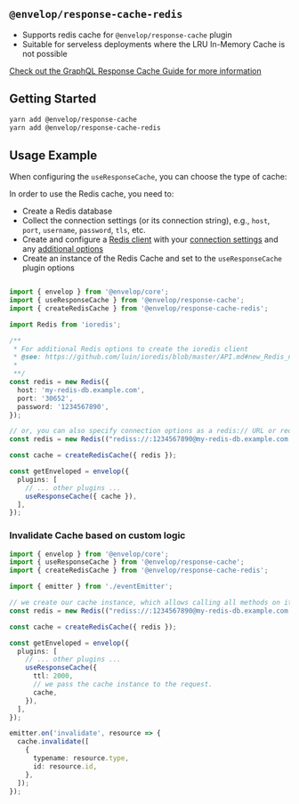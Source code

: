 ## `@envelop/response-cache-redis`

- Supports redis cache for `@envelop/response-cache` plugin
- Suitable for serveless deployments where the LRU In-Memory Cache is not possible

[Check out the GraphQL Response Cache Guide for more information](https://envelop.dev/docs/guides/adding-a-graphql-response-cache)

## Getting Started

```bash
yarn add @envelop/response-cache
yarn add @envelop/response-cache-redis
```

## Usage Example

When configuring the `useResponseCache`, you can choose the type of cache:

In order to use the Redis cache, you need to:

- Create a Redis database
- Collect the connection settings (or its connection string), e.g., `host`, `port`, `username`, `password`, `tls`, etc.
- Create and configure a [Redis client](https://github.com/luin/ioredis) with your [connection settings](https://github.com/luin/ioredis/blob/master/API.md#Redis) and any [additional options](https://github.com/luin/ioredis/blob/master/API.md#new_Redis_new)
- Create an instance of the Redis Cache and set to the `useResponseCache` plugin options

```ts

import { envelop } from '@envelop/core';
import { useResponseCache } from '@envelop/response-cache';
import { createRedisCache } from '@envelop/response-cache-redis';

import Redis from 'ioredis';

/**
 * For additional Redis options to create the ioredis client
 * @see: https://github.com/luin/ioredis/blob/master/API.md#new_Redis_new
 *
 **/
const redis = new Redis({
  host: 'my-redis-db.example.com',
  port: '30652',
  password: '1234567890',
});

// or, you can also specify connection options as a redis:// URL or rediss:// URL when using TLS encryption
const redis = new Redis(("rediss://:1234567890@my-redis-db.example.com':30652");

const cache = createRedisCache({ redis });

const getEnveloped = envelop({
  plugins: [
    // ... other plugins ...
    useResponseCache({ cache }),
  ],
});
```

### Invalidate Cache based on custom logic

```ts
import { envelop } from '@envelop/core';
import { useResponseCache } from '@envelop/response-cache';
import { createRedisCache } from '@envelop/response-cache-redis';

import { emitter } from './eventEmitter';

// we create our cache instance, which allows calling all methods on it
const redis = new Redis(("rediss://:1234567890@my-redis-db.example.com':30652");

const cache = createRedisCache({ redis });

const getEnveloped = envelop({
  plugins: [
    // ... other plugins ...
    useResponseCache({
      ttl: 2000,
      // we pass the cache instance to the request.
      cache,
    }),
  ],
});

emitter.on('invalidate', resource => {
  cache.invalidate([
    {
      typename: resource.type,
      id: resource.id,
    },
  ]);
});
```
